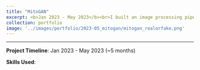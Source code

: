 ```yaml
---
title: "MitoGAN"
excerpt: <b>Jan 2023 - May 2023</b><br>I built an image processing pipeline and trained a GAN to cheaply generate synthetic data. This data is used for training subsequent models to simulate mitochondrial dynamics.
collection: portfolio
image: '../images/portfolio/2023-05_mitogan/mitogan_realorfake.png'
---
```


<hr>

**Project Timeline**: Jan 2023 - May 2023 (~5 months)

**Skills Used**: 

